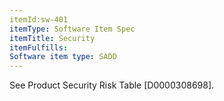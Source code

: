 ```yaml
---
itemId:sw-401
itemType: Software Item Spec
itemTitle: Security
itemFulfills: 
Software item type: SADD
---
```

See Product Security Risk Table [D0000308698].